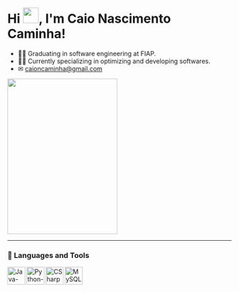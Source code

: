 # Hi <img height="35em" img width="35em" src="https://user-images.githubusercontent.com/72770138/226182736-86722913-0342-4a5e-8616-6a6a827d82e8.gif" />, I'm Caio Nascimento Caminha!

- 👨‍🎓 Graduating in software engineering at FIAP.
- 👨‍💻 Currently specializing in optimizing and developing softwares.
- ✉ caioncaminha@gmail.com

<img height="350em" img width="70%" src="https://user-images.githubusercontent.com/72770138/226179141-c9d62af6-e2a3-4933-8398-cbbe8e83e91e.gif" />

---

### 🧰 Languages and Tools

<img align="left" alt="Java-icon" width="40" src="https://cdn.jsdelivr.net/gh/devicons/devicon/icons/java/java-original.svg" />
<img align="left" alt="Python-icon" width="40" src="https://cdn.jsdelivr.net/gh/devicons/devicon/icons/python/python-original.svg" />
<img align="left" alt="CSharp-icon" width="40" src="https://cdn.jsdelivr.net/gh/devicons/devicon/icons/csharp/csharp-original.svg" />
<img align="left" alt="MySQL-icon" width="40" src="https://cdn.jsdelivr.net/gh/devicons/devicon/icons/mysql/mysql-original.svg" />
<br />
